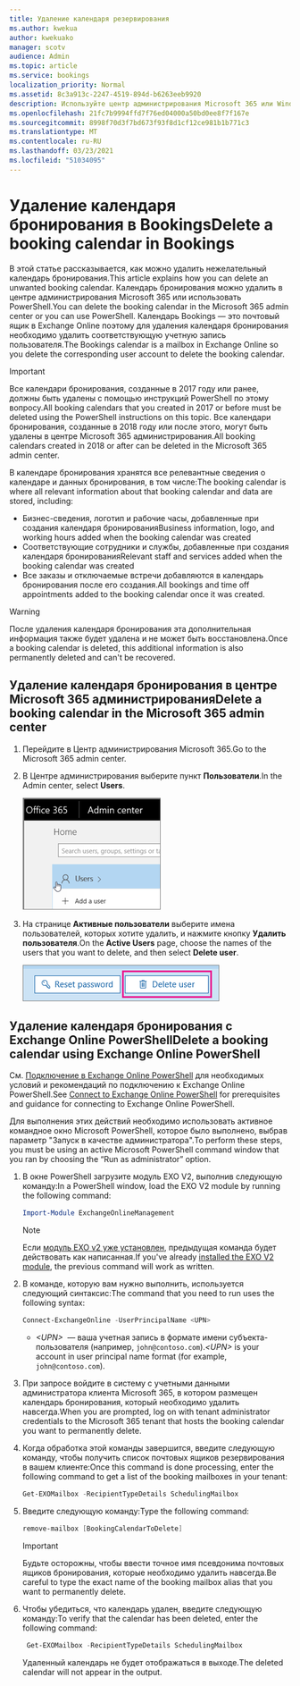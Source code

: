 ```yaml
---
title: Удаление календаря резервирования
ms.author: kwekua
author: kwekuako
manager: scotv
audience: Admin
ms.topic: article
ms.service: bookings
localization_priority: Normal
ms.assetid: 8c3a913c-2247-4519-894d-b6263eeb9920
description: Используйте центр администрирования Microsoft 365 или Windows PowerShell для удаления календарей Bookings.
ms.openlocfilehash: 21fc7b9994ffd7f76ed04000a50bd0ee8f7f167e
ms.sourcegitcommit: 8998f70d3f7bd673f93f8d1cf12ce981b1b771c3
ms.translationtype: MT
ms.contentlocale: ru-RU
ms.lasthandoff: 03/23/2021
ms.locfileid: "51034095"
---
```

# <a name="delete-a-booking-calendar-in-bookings"></a><span data-ttu-id="ab5c2-103">Удаление календаря бронирования в Bookings</span><span class="sxs-lookup"><span data-stu-id="ab5c2-103">Delete a booking calendar in Bookings</span></span>

<span data-ttu-id="ab5c2-104">В этой статье рассказывается, как можно удалить нежелательный календарь бронирования.</span><span class="sxs-lookup"><span data-stu-id="ab5c2-104">This article explains how you can delete an unwanted booking calendar.</span></span> <span data-ttu-id="ab5c2-105">Календарь бронирования можно удалить в центре администрирования Microsoft 365 или использовать PowerShell.</span><span class="sxs-lookup"><span data-stu-id="ab5c2-105">You can delete the booking calendar in the Microsoft 365 admin center or you can use PowerShell.</span></span> <span data-ttu-id="ab5c2-106">Календарь Bookings — это почтовый ящик в Exchange Online поэтому для удаления календаря бронирования необходимо удалить соответствующую учетную запись пользователя.</span><span class="sxs-lookup"><span data-stu-id="ab5c2-106">The Bookings calendar is a mailbox in Exchange Online so you delete the corresponding user account to delete the booking calendar.</span></span>

> [!IMPORTANT]
> <span data-ttu-id="ab5c2-107">Все календари бронирования, созданные в 2017 году или ранее, должны быть удалены с помощью инструкций PowerShell по этому вопросу.</span><span class="sxs-lookup"><span data-stu-id="ab5c2-107">All booking calendars that you created in 2017 or before must be deleted using the PowerShell instructions on this topic.</span></span> <span data-ttu-id="ab5c2-108">Все календари бронирования, созданные в 2018 году или после этого, могут быть удалены в центре Microsoft 365 администрирования.</span><span class="sxs-lookup"><span data-stu-id="ab5c2-108">All booking calendars created in 2018 or after can be deleted in the Microsoft 365 admin center.</span></span>

<span data-ttu-id="ab5c2-109">В календаре бронирования хранятся все релевантные сведения о календаре и данных бронирования, в том числе:</span><span class="sxs-lookup"><span data-stu-id="ab5c2-109">The booking calendar is where all relevant information about that booking calendar and data are stored, including:</span></span>

- <span data-ttu-id="ab5c2-110">Бизнес-сведения, логотип и рабочие часы, добавленные при создания календаря бронирования</span><span class="sxs-lookup"><span data-stu-id="ab5c2-110">Business information, logo, and working hours added when the booking calendar was created</span></span>
- <span data-ttu-id="ab5c2-111">Соответствующие сотрудники и службы, добавленные при создания календаря бронирования</span><span class="sxs-lookup"><span data-stu-id="ab5c2-111">Relevant staff and services added when the booking calendar was created</span></span>
- <span data-ttu-id="ab5c2-112">Все заказы и отключаемые встречи добавляются в календарь бронирования после его создания.</span><span class="sxs-lookup"><span data-stu-id="ab5c2-112">All bookings and time off appointments added to the booking calendar once it was created.</span></span>

> [!WARNING]
> <span data-ttu-id="ab5c2-113">После удаления календаря бронирования эта дополнительная информация также будет удалена и не может быть восстановлена.</span><span class="sxs-lookup"><span data-stu-id="ab5c2-113">Once a booking calendar is deleted, this additional information is also permanently deleted and can't be recovered.</span></span>

## <a name="delete-a-booking-calendar-in-the-microsoft-365-admin-center"></a><span data-ttu-id="ab5c2-114">Удаление календаря бронирования в центре Microsoft 365 администрирования</span><span class="sxs-lookup"><span data-stu-id="ab5c2-114">Delete a booking calendar in the Microsoft 365 admin center</span></span>

1. <span data-ttu-id="ab5c2-115">Перейдите в Центр администрирования Microsoft 365.</span><span class="sxs-lookup"><span data-stu-id="ab5c2-115">Go to the Microsoft 365 admin center.</span></span>

1. <span data-ttu-id="ab5c2-116">В Центре администрирования выберите пункт **Пользователи**.</span><span class="sxs-lookup"><span data-stu-id="ab5c2-116">In the Admin center, select **Users**.</span></span>

   ![Изображение пользовательского интерфейса пользователей в Microsoft 365 центре администрирования](../media/bookings-admin-center-users.png)

1. <span data-ttu-id="ab5c2-118">На странице **Активные пользователи** выберите имена пользователей, которых хотите удалить, и нажмите кнопку **Удалить пользователя**.</span><span class="sxs-lookup"><span data-stu-id="ab5c2-118">On the **Active Users** page, choose the names of the users that you want to delete, and then select **Delete user**.</span></span>

   ![Изображение пользовательского интерфейса delete user in Microsoft 365 центре администрирования](../media/bookings-delete-user.png)

## <a name="delete-a-booking-calendar-using-exchange-online-powershell"></a><span data-ttu-id="ab5c2-120">Удаление календаря бронирования с Exchange Online PowerShell</span><span class="sxs-lookup"><span data-stu-id="ab5c2-120">Delete a booking calendar using Exchange Online PowerShell</span></span>

<span data-ttu-id="ab5c2-121">См. [Подключение в Exchange Online PowerShell](/powershell/exchange/exchange-online-powershell-v2?view=exchange-ps) для необходимых условий и рекомендаций по подключению к Exchange Online PowerShell.</span><span class="sxs-lookup"><span data-stu-id="ab5c2-121">See [Connect to Exchange Online PowerShell](/powershell/exchange/exchange-online-powershell-v2?view=exchange-ps) for prerequisites and guidance for connecting to Exchange Online PowerShell.</span></span>

<span data-ttu-id="ab5c2-122">Для выполнения этих действий необходимо использовать активное командное окно Microsoft PowerShell, которое было выполнено, выбрав параметр "Запуск в качестве администратора".</span><span class="sxs-lookup"><span data-stu-id="ab5c2-122">To perform these steps, you must be using an active Microsoft PowerShell command window that you ran by choosing the “Run as administrator” option.</span></span>

1. <span data-ttu-id="ab5c2-123">В окне PowerShell загрузите модуль EXO V2, выполнив следующую команду:</span><span class="sxs-lookup"><span data-stu-id="ab5c2-123">In a PowerShell window, load the EXO V2 module by running the following command:</span></span>

   ```powershell
   Import-Module ExchangeOnlineManagement
   ```

   > [!NOTE]
   > <span data-ttu-id="ab5c2-124">Если [модуль EXO v2 уже установлен](/powershell/exchange/exchange-online-powershell-v2?view=exchange-ps#install-and-maintain-the-exo-v2-module), предыдущая команда будет действовать как написанная.</span><span class="sxs-lookup"><span data-stu-id="ab5c2-124">If you've already [installed the EXO V2 module](/powershell/exchange/exchange-online-powershell-v2?view=exchange-ps#install-and-maintain-the-exo-v2-module), the previous command will work as written.</span></span>
   
2. <span data-ttu-id="ab5c2-125">В команде, которую вам нужно выполнить, используется следующий синтаксис:</span><span class="sxs-lookup"><span data-stu-id="ab5c2-125">The command that you need to run uses the following syntax:</span></span>

   ```powershell
   Connect-ExchangeOnline -UserPrincipalName <UPN> 
   ```

   - <span data-ttu-id="ab5c2-126">_\<UPN\>_  — ваша учетная запись в формате имени субъекта-пользователя (например, `john@contoso.com`).</span><span class="sxs-lookup"><span data-stu-id="ab5c2-126">_\<UPN\>_ is your account in user principal name format (for example, `john@contoso.com`).</span></span>

3. <span data-ttu-id="ab5c2-127">При запросе войдите в систему с учетными данными администратора клиента Microsoft 365, в котором размещен календарь бронирования, который необходимо удалить навсегда.</span><span class="sxs-lookup"><span data-stu-id="ab5c2-127">When you are prompted, log on with tenant administrator credentials to the Microsoft 365 tenant that hosts the booking calendar you want to permanently delete.</span></span>

4. <span data-ttu-id="ab5c2-128">Когда обработка этой команды завершится, введите следующую команду, чтобы получить список почтовых ящиков резервирования в вашем клиенте:</span><span class="sxs-lookup"><span data-stu-id="ab5c2-128">Once this command is done processing, enter the following command to get a list of the booking mailboxes in your tenant:</span></span>

   ```powershell
   Get-EXOMailbox -RecipientTypeDetails SchedulingMailbox
   ```

5. <span data-ttu-id="ab5c2-129">Введите следующую команду:</span><span class="sxs-lookup"><span data-stu-id="ab5c2-129">Type the following command:</span></span>

   ```powershell
   remove-mailbox [BookingCalendarToDelete]
   ```

   > [!IMPORTANT]
   > <span data-ttu-id="ab5c2-130">Будьте осторожны, чтобы ввести точное имя псевдонима почтовых ящиков бронирования, которые необходимо удалить навсегда.</span><span class="sxs-lookup"><span data-stu-id="ab5c2-130">Be careful to type the exact name of the booking mailbox alias that you want to permanently delete.</span></span>

6. <span data-ttu-id="ab5c2-131">Чтобы убедиться, что календарь удален, введите следующую команду:</span><span class="sxs-lookup"><span data-stu-id="ab5c2-131">To verify that the calendar has been deleted, enter the following command:</span></span>

   ```powershell
    Get-EXOMailbox -RecipientTypeDetails SchedulingMailbox
   ```

   <span data-ttu-id="ab5c2-132">Удаленный календарь не будет отображаться в выходе.</span><span class="sxs-lookup"><span data-stu-id="ab5c2-132">The deleted calendar will not appear in the output.</span></span>
